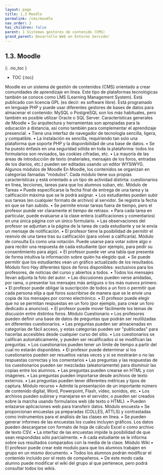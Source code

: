 ```yaml
---
layout: page
title: 1.3 Moodle
permalink: /cms/moodle
nav_order: 3
has_children: false
parent: 1 Sistemas gestores de contenido (CMS)
grand_parent: Desarrollo Web en Entorno Servidor
---
```


## 1.3. Moodle
{: .no_toc }

- TOC
{:toc}

Moodle es un sistema de gestión de contenidos (CMS) orientado a crear comunidades de aprendizaje en línea. Este tipo de plataformas tecnológicas también se conoce como LMS (Learning Management System). Está publicado con licencia GPL (es decir: es software libre). Está programado en lenguaje PHP y puede usar diferentes gestores de bases de datos para almacenar el contenido: MySQL o PostgreSQL son los más habituales, pero también es posible utilizar Oracle o SQL Server.
Características generales de Moodle
    • Su arquitectura y herramientas son apropiadas para la educación a distancia, así como también para complementar el aprendizaje presencial. 
    • Tiene una interfaz de navegador de tecnología sencilla, ligera, y compatible. 
    • La instalación es sencilla, requiriendo tan solo una plataforma que soporte PHP y la disponibilidad de una base de datos. 
    • Se ha puesto énfasis en una seguridad sólida en toda la plataforma: todos los formularios son revisados, las cookies cifradas, etc. 
    • La mayoría de las áreas de introducción de texto (materiales, mensajes de los foros, entradas de los diarios, etc.) pueden ser editadas usando un editor WYSIWYG. 
Algunos módulos de Moodle
En Moodle, los contenidos se organizan en categorías llamadas "módulos". Cada módulo tiene sus propias características y está orientado a un tipo de actividad distinta: cuestionarios en línea, lecciones, tareas para que los alumnos suban, etc.
Módulo de Tareas
    • Puede especificarse la fecha final de entrega de una tarea y la calificación máxima que se le podrá asignar. 
    • Los estudiantes pueden subir sus tareas (en cualquier formato de archivo) al servidor. Se registra la fecha en que se han subido. 
    • Se permite enviar tareas fuera de tiempo, pero el profesor puede ver claramente el tiempo de retraso. 
    • Para cada tarea en particular, puede evaluarse a la clase entera (calificaciones y comentarios) en una única página con un único formulario. 
    • Las observaciones del profesor se adjuntan a la página de la tarea de cada estudiante y se le envía un mensaje de notificación. 
    • El profesor tiene la posibilidad de permitir el reenvío de una tarea tras su calificación (para volver a calificarla). 
Módulo de consulta
Es como una votación. Puede usarse para votar sobre algo o para recibir una respuesta de cada estudiante (por ejemplo, para pedir su consentimiento para algo).
    • El profesor puede ver una tabla que presenta de forma intuitiva la información sobre quién ha elegido qué. 
    • Se puede permitir que los estudiantes vean un gráfico actualizado de los resultados. 
Módulo foro
Hay diferentes tipos de foros disponibles: exclusivos para los profesores, de noticias del curso y abiertos a todos.
    • Todos los mensajes llevan adjunta la foto del autor. 
    • Las discusiones pueden verse anidadas, por rama, o presentar los mensajes más antiguos o los más nuevos primero. 
    • El profesor puede obligar la suscripción de todos a un foro o permitir que cada persona elija a qué foros suscribirse de manera que se le envíe una copia de los mensajes por correo electrónico. 
    • El profesor puede elegir que no se permitan respuestas en un foro (por ejemplo, para crear un foro dedicado a anuncios). 
    • El profesor puede mover fácilmente los temas de discusión entre distintos foros. 
Módulo Cuestionario
    • Los profesores pueden definir una base de datos de preguntas que podrán ser reutilizadas en diferentes cuestionarios. 
    • Las preguntas pueden ser almacenadas en categorías de fácil acceso, y estas categorías pueden ser "publicadas" para hacerlas accesibles desde cualquier curso del sitio. 
    • Los cuestionarios se califican automáticamente, y pueden ser recalificados si se modifican las preguntas. 
    • Los cuestionarios pueden tener un límite de tiempo a partir del cual no estarán disponibles. 
    • El profesor puede determinar si los cuestionarios pueden ser resueltos varias veces y si se mostrarán o no las respuestas correctas y los comentarios 
    • Las preguntas y las respuestas de los cuestionarios pueden ser mezcladas (aleatoriamente) para disminuir las copias entre los alumnos. 
    • Las preguntas pueden crearse en HTML y con imágenes. 
    • Las preguntas pueden importarse desde archivos de texto externos. 
    • Las preguntas pueden tener diferentes métricas y tipos de captura. 
Módulo recurso
    • Admite la presentación de un importante número de contenido digital, Word, Powerpoint, Flash, vídeo, sonidos, etc. 
    • Los archivos pueden subirse y manejarse en el servidor, o pueden ser creados sobre la marcha usando formularios web (de texto o HTML). 
    • Pueden enlazarse aplicaciones web para transferir datos. 
Módulo encuesta
    • Se proporcionan encuestas ya preparadas (COLLES, ATTLS) y contrastadas como instrumentos para el análisis de las clases en línea. 
    • Se pueden generar informes de las encuestas los cuales incluyen gráficos. Los datos pueden descargarse con formato de hoja de cálculo Excel o como archivo de texto CSV. 
    • La interfaz de las encuestas impide la posibilidad de que sean respondidas sólo parcialmente. 
    • A cada estudiante se le informa sobre sus resultados comparados con la media de la clase. 
Módulo Wiki
    • El profesor puede crear este modulo para que los alumnos trabajen en grupo en un mismo documento. 
    • Todos los alumnos podrán modificar el contenido incluido por el resto de compañeros. 
    • De este modo cada alumno puede modificar el wiki del grupo al que pertenece, pero podrá consultar todos los wikis. 
    
